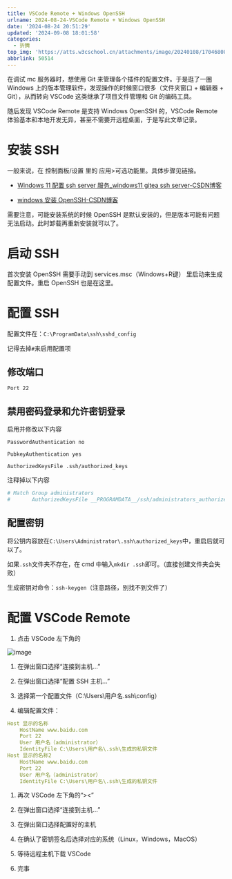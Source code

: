 ```yaml
---
title: VSCode Remote + Windows OpenSSH
urlname: 2024-08-24-VSCode Remote + Windows OpenSSH
date: '2024-08-24 20:51:29'
updated: '2024-09-08 18:01:58'
categories:
  - 折腾
top_img: 'https://atts.w3cschool.cn/attachments/image/20240108/1704680885590831.png'
abbrlink: 50514
---
```

在调试 mc 服务器时，想使用 Git 来管理各个插件的配置文件。于是逛了一圈 Windows 上的版本管理软件，发现操作的时候窗口很多（文件夹窗口 + 编辑器 + Git），从而转向 VSCode 这类继承了项目文件管理和 Git 的编码工具。

随后发现 VSCode Remote 是支持 Windows OpenSSH 的，VSCode Remote 体验基本和本地开发无异，甚至不需要开远程桌面，于是写此文章记录。
# 安装 SSH
一般来说，在 控制面板/设置 里的 应用>可选功能里。具体步骤见链接。
- [Windows 11 配置 ssh server 服务_windows11 gitea ssh server-CSDN博客](https://blog.csdn.net/engchina/article/details/134445460)

- [windows 安装 OpenSSH-CSDN博客](https://blog.csdn.net/frighting_ing/article/details/122705781)

需要注意，可能安装系统的时候 OpenSSH 是默认安装的，但是版本可能有问题无法启动。此时卸载再重新安装就可以了。
# 启动 SSH
首次安装 OpenSSH 需要手动到 services.msc（Windows+R键） 里启动来生成配置文件。重启 OpenSSH 也是在这里。
# 配置 SSH
配置文件在：`C:\ProgramData\ssh\sshd_config`

记得去掉`#`来启用配置项
## 修改端口
`Port 22`
## 禁用密码登录和允许密钥登录
启用并修改以下内容

`PasswordAuthentication no`

`PubkeyAuthentication yes`

`AuthorizedKeysFile .ssh/authorized_keys`

注释掉以下内容
```yaml
# Match Group administrators                                                    
#       AuthorizedKeysFile __PROGRAMDATA__/ssh/administrators_authorized_keys  
```
## 配置密钥
将公钥内容放在`C:\Users\Administrator\.ssh\authorized_keys`中，重启后就可以了。



如果`.ssh`文件夹不存在，在 cmd 中输入`mkdir .ssh`即可。（直接创建文件夹会失败）

生成密钥对命令：`ssh-keygen`（注意路径，别找不到文件了）
# 配置 VSCode Remote
1. 点击 VSCode 左下角的

![image](https://cdn.cnzw.top/blog/GKyRbqR6XogmQFxK0v3cmCcYnUc.png)
1. 在弹出窗口选择“连接到主机...”

1. 在弹出窗口选择“配置 SSH 主机...”

1. 选择第一个配置文件（C:\Users\用户名\.ssh\config）

1. 编辑配置文件：

```yaml
Host 显示的名称
    HostName www.baidu.com
    Port 22
    User 用户名（administrator）
    IdentityFile C:\Users\用户名\.ssh\生成的私钥文件
Host 显示的名称2
    HostName www.baidu.com
    Port 22
    User 用户名（administrator）
    IdentityFile C:\Users\用户名\.ssh\生成的私钥文件
```
1. 再次 VSCode 左下角的“><”

1. 在弹出窗口选择“连接到主机...”

1. 在弹出窗口选择配置好的主机

1. 在确认了密钥签名后选择对应的系统（Linux，Windows，MacOS）

1. 等待远程主机下载 VSCode

1. 完事

